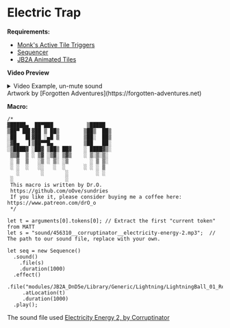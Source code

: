 # Electric Trap

**Requirements:**
 * [Monk's Active Tile Triggers](https://github.com/ironmonk88/monks-active-tiles/)
 * [Sequencer](https://foundryvtt.com/packages/sequencer)
 * [JB2A Animated Tiles](https://github.com/Jules-Bens-Aa/JB2A_DnD5e)

**Video Preview**
<details>
 <summary>Video Example, un-mute sound</summary> 

https://user-images.githubusercontent.com/8543541/188281655-5cf8bafd-e2d2-484c-abdd-f6f0dffdd9c4.mp4
</details>
Artwork by [Forgotten Adventures](https://forgotten-adventures.net)


**Macro:**
```JS
/*
▓█████▄  ██▀███           ▒█████  
▒██▀ ██▌▓██ ▒ ██▒        ▒██▒  ██▒
░██   █▌▓██ ░▄█ ▒        ▒██░  ██▒
░▓█▄   ▌▒██▀▀█▄          ▒██   ██░
░▒████▓ ░██▓ ▒██▒ ██▓    ░ ████▓▒░
 ▒▒▓  ▒ ░ ▒▓ ░▒▓░ ▒▓▒    ░ ▒░▒░▒░ 
 ░ ▒  ▒   ░▒ ░ ▒░ ░▒       ░ ▒ ▒░ 
 ░ ░  ░   ░░   ░  ░      ░ ░ ░ ▒  
   ░       ░       ░         ░ ░  
 ░                 ░              
 This macro is written by Dr.O.
 https://github.com/oOve/sundries
 If you like it, please consider buying me a coffee here: https://www.patreon.com/drO_o
 */

let t = arguments[0].tokens[0]; // Extract the first "current token" from MATT
let s = "sound/456310__corruptinator__electricity-energy-2.mp3";  // The path to our sound file, replace with your own.

let seq = new Sequence()  
  .sound()
    .file(s)
    .duration(1000)
  .effect()
     .file("modules/JB2A_DnD5e/Library/Generic/Lightning/LightningBall_01_Regular_Blue_400x400.webm")
     .atLocation(t)
     .duration(1000)
  .play(); 
 ```
 
 The sound file used [Electricity Energy 2, by Corruptinator](https://freesound.org/people/Corruptinator/sounds/456310/)
 
 
